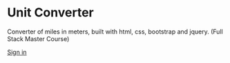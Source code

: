 # Unit Converter

Converter of miles in meters, built with html, css, bootstrap and jquery. (Full Stack Master Course)

[Sign in](https://rodrigofelipejr.github.io/conversor-unidades/.)